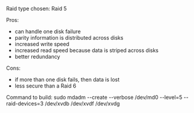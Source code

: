 Raid type chosen: Raid 5

Pros:
  - can handle one disk failure
  - parity information is distributed across disks
  - increased write speed
  - increased read speed because data is striped across disks
  - better redundancy

Cons:
  - if more than one disk fails, then data is lost
  - less secure than a Raid 6


Command to build: sudo mdadm --create --verbose /dev/md0 --level=5 --raid-devices=3 /dev/xvdb /dev/xvdf /dev/xvdg
